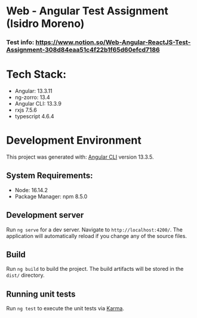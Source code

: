 # Web - Angular Test Assignment (Isidro Moreno)

### Test info: https://www.notion.so/Web-Angular-ReactJS-Test-Assignment-308d84eaa51c4f22b1f65d60efcd7186

# Tech Stack:

- Angular: 13.3.11
- ng-zorro: 13.4
- Angular CLI: 13.3.9
- rxjs 7.5.6
- typescript 4.6.4

# Development Environment

This project was generated with: [Angular CLI](https://github.com/angular/angular-cli) version 13.3.5.

## System Requirements:

- Node: 16.14.2
- Package Manager: npm 8.5.0

## Development server

Run `ng serve` for a dev server. Navigate to `http://localhost:4200/`. The application will automatically reload if you change any of the source files.

## Build

Run `ng build` to build the project. The build artifacts will be stored in the `dist/` directory.

## Running unit tests

Run `ng test` to execute the unit tests via [Karma](https://karma-runner.github.io).

